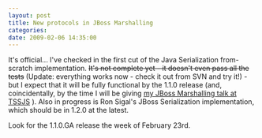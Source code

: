 ```yaml
---
layout: post
title: New protocols in JBoss Marshalling
categories: 
date: 2009-02-06 14:35:00
---
```

 It's official... I've checked in the first cut of the Java Serialization from-scratch implementation. <strike>It's not complete yet - it doesn't even pass all the tests</strike> (Update: everything works now - check it out from SVN and try it!) - but I expect that it will be fully functional by the 1.1.0 release (and, coincidentally, by the time I will be giving [my JBoss Marshalling talk at TSSJS]("http://javasymposium.techtarget.com/html/architecture.html?track=NL-476&ad=684048&Offer=JSemtssunsc112h&asrc=EM_UTC_5542644&uid=7850586#DLloydMarsh" "") ). Also in progress is Ron Sigal's JBoss Serialization implementation, which should be in 1.2.0 at the latest.

Look for the 1.1.0.GA release the week of February 23rd.